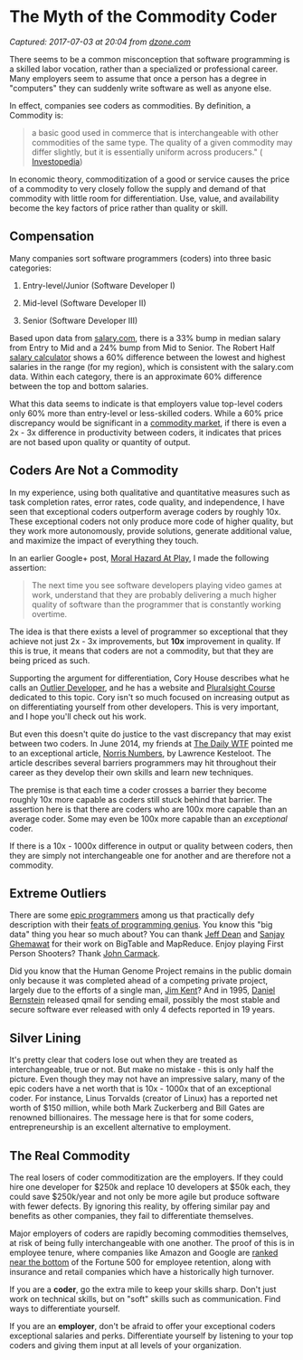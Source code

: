 # The Myth of the Commodity Coder

_Captured: 2017-07-03 at 20:04 from [dzone.com](https://dzone.com/articles/the-myth-of-the-commodity-coder?edition=306208&utm_source=Daily%20Digest&utm_medium=email&utm_campaign=dd%202017-07-03)_

There seems to be a common misconception that software programming is a skilled labor vocation, rather than a specialized or professional career. Many employers seem to assume that once a person has a degree in "computers" they can suddenly write software as well as anyone else.

In effect, companies see coders as commodities. By definition, a Commodity is:

> a basic good used in commerce that is interchangeable with other commodities of the same type. The quality of a given commodity may differ slightly, but it is essentially uniform across producers." ( [Investopedia](http://www.investopedia.com/terms/c/commodity.asp)) 

In economic theory, commoditization of a good or service causes the price of a commodity to very closely follow the supply and demand of that commodity with little room for differentiation. Use, value, and availability become the key factors of price rather than quality or skill.

## Compensation

Many companies sort software programmers (coders) into three basic categories:

  1. Entry-level/Junior (Software Developer I)

  2. Mid-level (Software Developer II)

  3. Senior (Software Developer III)

Based upon data from [salary.com](http://swz.salary.com/SalaryWizard/Software-Developer-II-Salary-Details.aspx), there is a 33% bump in median salary from Entry to Mid and a 24% bump from Mid to Senior. The Robert Half [salary calculator](http://www.roberthalf.com/technology/it-salary-center) shows a 60% difference between the lowest and highest salaries in the range (for my region), which is consistent with the salary.com data. Within each category, there is an approximate 60% difference between the top and bottom salaries.

What this data seems to indicate is that employers value top-level coders only 60% more than entry-level or less-skilled coders. While a 60% price discrepancy would be significant in a [commodity market](http://en.wikipedia.org/wiki/Commodity_market), if there is even a 2x - 3x difference in productivity between coders, it indicates that prices are not based upon quality or quantity of output.

## Coders Are Not a Commodity

In my experience, using both qualitative and quantitative measures such as task completion rates, error rates, code quality, and independence, I have seen that exceptional coders outperform average coders by roughly 10x. These exceptional coders not only produce more code of higher quality, but they work more autonomously, provide solutions, generate additional value, and maximize the impact of everything they touch.

In an earlier Google+ post, [Moral Hazard At Play](https://plus.google.com/+MichaelDowden/posts/aSZGSkAULCG), I made the following assertion:

> The next time you see software developers playing video games at work, understand that they are probably delivering a much higher quality of software than the programmer that is constantly working overtime. 

The idea is that there exists a level of programmer so exceptional that they achieve not just 2x - 3x improvements, but **10x** improvement in quality. If this is true, it means that coders are not a commodity, but that they are being priced as such.

Supporting the argument for differentiation, Cory House describes what he calls an [Outlier Developer](http://www.outlierdeveloper.com/), and he has a website and [Pluralsight Course](http://pluralsight.com/training/Courses/TableOfContents/career-reboot-for-developer-mind) dedicated to this topic. Cory isn't so much focused on increasing output as on differentiating yourself from other developers. This is very important, and I hope you'll check out his work.

But even this doesn't quite do justice to the vast discrepancy that may exist between two coders. In June 2014, my friends at [The Daily WTF](http://thedailywtf.com/) pointed me to an exceptional article, [Norris Numbers](http://www.teamten.com/lawrence/writings/norris-numbers.html), by Lawrence Kesteloot. The article describes several barriers programmers may hit throughout their career as they develop their own skills and learn new techniques.

The premise is that each time a coder crosses a barrier they become roughly 10x more capable as coders still stuck behind that barrier. The assertion here is that there are coders who are 100x more capable than an average coder. Some may even be 100x more capable than an _exceptional_ coder.

If there is a 10x - 1000x difference in output or quality between coders, then they are simply not interchangeable one for another and are therefore not a commodity.

## Extreme Outliers

There are some [epic programmers](http://www.itworld.com/article/2823547/enterprise-software/158256-Superclass-14-of-the-world-s-best-living-programmers.html) among us that practically defy description with their [feats of programming genius](http://www.itworld.com/article/2833731/keyboard-for-one-8-of-the-most-impressive-solo-programming-efforts.html). You know this "big data" thing you hear so much about? You can thank [Jeff Dean](http://en.wikipedia.org/wiki/Jeff_Dean_\(computer_scientist\)) and [Sanjay Ghemawat](http://research.google.com/pubs/SanjayGhemawat.html) for their work on BigTable and MapReduce. Enjoy playing First Person Shooters? Thank [John Carmack](http://en.wikipedia.org/wiki/John_Carmack).

Did you know that the Human Genome Project remains in the public domain only because it was completed ahead of a competing private project, largely due to the efforts of a single man, [Jim Kent](http://en.wikipedia.org/wiki/Jim_Kent)? And in 1995, [Daniel Bernstein](http://en.wikipedia.org/wiki/Daniel_J._Bernstein) released qmail for sending email, possibly the most stable and secure software ever released with only 4 defects reported in 19 years.

## Silver Lining

It's pretty clear that coders lose out when they are treated as interchangeable, true or not. But make no mistake - this is only half the picture. Even though they may not have an impressive salary, many of the epic coders have a net worth that is 10x - 1000x that of an exceptional coder. For instance, Linus Torvalds (creator of Linux) has a reported net worth of $150 million, while both Mark Zuckerberg and Bill Gates are renowned billionaires. The message here is that for some coders, entrepreneurship is an excellent alternative to employment.

## The Real Commodity

The real losers of coder commoditization are the employers. If they could hire one developer for $250k and replace 10 developers at $50k each, they could save $250k/year and not only be more agile but produce software with fewer defects. By ignoring this reality, by offering similar pay and benefits as other companies, they fail to differentiate themselves.

Major employers of coders are rapidly becoming commodities themselves, at risk of being fully interchangeable with one another. The proof of this is in employee tenure, where companies like Amazon and Google are [ranked near the bottom](http://www.geekwire.com/2013/amazon-google-employees-ranked-least-loyal/) of the Fortune 500 for employee retention, along with insurance and retail companies which have a historically high turnover.

If you are a **coder**, go the extra mile to keep your skills sharp. Don't just work on technical skills, but on "soft" skills such as communication. Find ways to differentiate yourself.

If you are an **employer**, don't be afraid to offer your exceptional coders exceptional salaries and perks. Differentiate yourself by listening to your top coders and giving them input at all levels of your organization.
